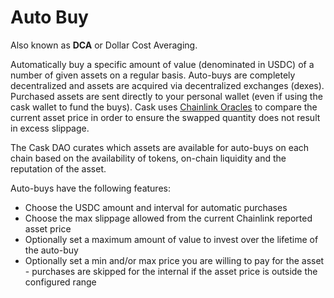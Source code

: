 # Auto Buy

Also known as **DCA** or Dollar Cost Averaging.

Automatically buy a specific amount of value (denominated in USDC) of a number of given assets on a regular basis. Auto-buys are completely
decentralized and assets are acquired via decentralized exchanges (dexes). Purchased assets are sent directly
to your personal wallet (even if using the cask wallet to fund the buys). Cask uses [Chainlink Oracles](https://data.chain.link/) 
to compare the current asset price in order to ensure the swapped quantity does not result in excess slippage.

The Cask DAO curates which assets are available for auto-buys on each chain based on the availability of tokens, 
on-chain liquidity and the reputation of the asset. 

Auto-buys have the following features:

* Choose the USDC amount and interval for automatic purchases
* Choose the max slippage allowed from the current Chainlink reported asset price
* Optionally set a maximum amount of value to invest over the lifetime of the auto-buy
* Optionally set a min and/or max price you are willing to pay for the asset - purchases are skipped for the internal if the asset price is outside the configured range
